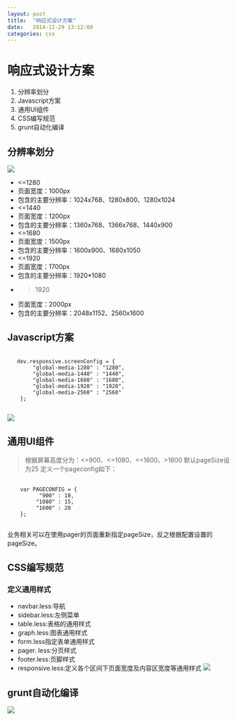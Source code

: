 ```yaml
---
layout: post
title:  "响应式设计方案"
date:   2014-12-29 13:12:00
categories: css
---
```


响应式设计方案
=======
1. 分辨率划分
2. Javascript方案
3. 通用UI组件
4. CSS编写规范
5. grunt自动化编译

分辨率划分
-----------------
![](http://d.pcs.baidu.com/thumbnail/c4c51b65ca6afa04900f77a694dc276e?fid=774302184-250528-593861192401403&time=1419829200&rt=sh&sign=FDTAER-DCb740ccc5511e5e8fedcff06b081203-zpENf0xuT8AMs6cJxKhmkj%2BtnCM%3D&expires=2h&prisign=unkown&chkv=0&chkbd=0&chkpc=&size=c850_u580&quality=100 "")
+ <=1280
 + 页面宽度：1000px
 + 包含的主要分辨率：1024x768、1280x800、1280x1024
+ <=1440
 + 页面宽度：1200px
 + 包含的主要分辨率：1360x768、1366x768、1440x900
+ <=1680
 + 页面宽度：1500px
 + 包含的主要分辨率：1600x900、1680x1050
+ <=1920
 + 页面宽度：1700px
 + 包含的主要分辨率：1920*1080
+ >1920
 + 页面宽度：2000px
 + 包含的主要分辨率：2048x1152、2560x1600

Javascript方案
-----------------
<pre>
 <code>
   dev.responsive.screenConfig = {
        "global-media-1280" : "1280",
        "global-media-1440" : "1440",
        "global-media-1680" : "1680",
        "global-media-1920" : "1920",
        "global-media-2560" : "2560"
    };
 </code>
</pre>
 
![](http://d.pcs.baidu.com/thumbnail/3bb643bb649c40593b6b26178e8422b7?fid=774302184-250528-421403417141004&time=1419829200&rt=sh&sign=FDTAER-DCb740ccc5511e5e8fedcff06b081203-7FN%2F2RDaAesRheIThvJM5kxaE0I%3D&expires=2h&prisign=unkown&chkv=0&chkbd=0&chkpc=&size=c850_u580&quality=100 "")

通用UI组件
-----------------
> 根据屏幕高度分为：<=900、<=1080、<=1600、>1600
> 默认pageSize设为25
> 定义一个pageconfig如下：

<pre>
 <code>
    var PAGECONFIG = {
          "900" : 10,
         "1080" : 15,
         "1600" : 20
    };
 </code>
</pre>
业务相关可以在使用pager的页面重新指定pageSize，反之根据配置设置的pageSize。

CSS编写规范
-----------------
### 定义通用样式 ######
* navbar.less:导航
* sidebar.less:左侧菜单
* table.less:表格的通用样式
* graph.less:图表通用样式
* form.less指定表单通用样式
* pager. less:分页样式
* footer.less:页脚样式
* responsive.less:定义各个区间下页面宽度及内容区宽度等通用样式
![](http://d.pcs.baidu.com/thumbnail/d49e2cf98d2762377fed23f730ff10e4?fid=774302184-250528-289959640975567&time=1419829200&rt=sh&sign=FDTAER-DCb740ccc5511e5e8fedcff06b081203-v15JhwtthAjWkGkiOmcqFhLtJ8k%3D&expires=2h&prisign=unkown&chkv=0&chkbd=0&chkpc=&size=c850_u580&quality=100 "")

grunt自动化编译
-----------------
![](http://d.pcs.baidu.com/thumbnail/7d5e32cb7b36a8bc44440c351712bab1?fid=774302184-250528-1028679028203381&time=1419829200&rt=sh&sign=FDTAER-DCb740ccc5511e5e8fedcff06b081203-RdMMHahBf25aMLBDMrGSNVeX02I%3D&expires=2h&prisign=unkown&chkv=0&chkbd=0&chkpc=&size=c850_u580&quality=100 "")

